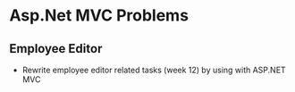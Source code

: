 # Asp.Net MVC Problems

## Employee Editor
* Rewrite employee editor related tasks (week 12) by using with ASP.NET MVC
